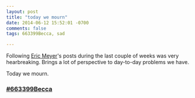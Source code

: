 ```yaml
---
layout: post
title: "today we mourn"
date: 2014-06-12 15:52:01 -0700
comments: false
tags: 663399Becca, sad

---
```


Following [Eric Meyer](http://meyerweb.com/)'s posts during the last couple of weeks was very hearbreaking.
Brings a lot of perspective to day-to-day problems we have.

Today we mourn.

### [#663399Becca](https://twitter.com/hashtag/663399Becca?src=hash)


